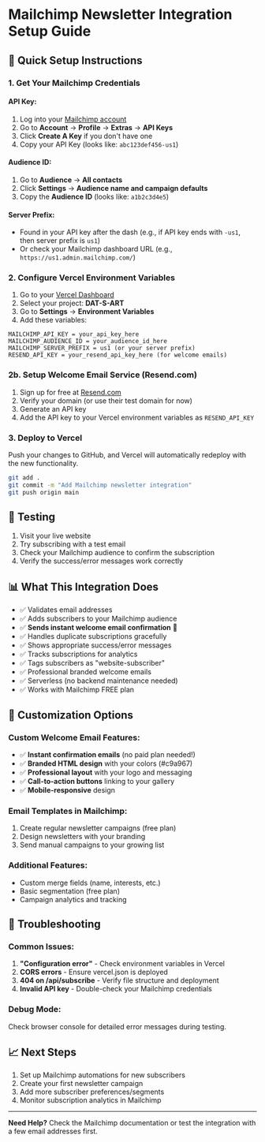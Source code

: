 # Mailchimp Newsletter Integration Setup Guide

## 🚀 Quick Setup Instructions

### 1. Get Your Mailchimp Credentials

#### API Key:
1. Log into your [Mailchimp account](https://mailchimp.com/)
2. Go to **Account** → **Profile** → **Extras** → **API Keys**
3. Click **Create A Key** if you don't have one
4. Copy your API Key (looks like: `abc123def456-us1`)

#### Audience ID:
1. Go to **Audience** → **All contacts**
2. Click **Settings** → **Audience name and campaign defaults**
3. Copy the **Audience ID** (looks like: `a1b2c3d4e5`)

#### Server Prefix:
- Found in your API key after the dash (e.g., if API key ends with `-us1`, then server prefix is `us1`)
- Or check your Mailchimp dashboard URL (e.g., `https://us1.admin.mailchimp.com/`)

### 2. Configure Vercel Environment Variables

1. Go to your [Vercel Dashboard](https://vercel.com/dashboard)
2. Select your project: **DAT-S-ART**
3. Go to **Settings** → **Environment Variables**
4. Add these variables:

```
MAILCHIMP_API_KEY = your_api_key_here
MAILCHIMP_AUDIENCE_ID = your_audience_id_here  
MAILCHIMP_SERVER_PREFIX = us1 (or your server prefix)
RESEND_API_KEY = your_resend_api_key_here (for welcome emails)
```

### 2b. Setup Welcome Email Service (Resend.com)

1. Sign up for free at [Resend.com](https://resend.com)
2. Verify your domain (or use their test domain for now)
3. Generate an API key
4. Add the API key to your Vercel environment variables as `RESEND_API_KEY`

### 3. Deploy to Vercel

Push your changes to GitHub, and Vercel will automatically redeploy with the new functionality.

```bash
git add .
git commit -m "Add Mailchimp newsletter integration"
git push origin main
```

## 🧪 Testing

1. Visit your live website
2. Try subscribing with a test email
3. Check your Mailchimp audience to confirm the subscription
4. Verify the success/error messages work correctly

## 📊 What This Integration Does

- ✅ Validates email addresses
- ✅ Adds subscribers to your Mailchimp audience
- ✅ **Sends instant welcome email confirmation** 📧
- ✅ Handles duplicate subscriptions gracefully
- ✅ Shows appropriate success/error messages
- ✅ Tracks subscriptions for analytics
- ✅ Tags subscribers as "website-subscriber"
- ✅ Professional branded welcome emails
- ✅ Serverless (no backend maintenance needed)
- ✅ Works with Mailchimp FREE plan

## 🎨 Customization Options

### Custom Welcome Email Features:
- ✅ **Instant confirmation emails** (no paid plan needed!)
- ✅ **Branded HTML design** with your colors (#c9a967)
- ✅ **Professional layout** with your logo and messaging
- ✅ **Call-to-action buttons** linking to your gallery
- ✅ **Mobile-responsive** design

### Email Templates in Mailchimp:
1. Create regular newsletter campaigns (free plan)
2. Design newsletters with your branding
3. Send manual campaigns to your growing list

### Additional Features:
- Custom merge fields (name, interests, etc.)
- Basic segmentation (free plan)
- Campaign analytics and tracking

## 🔧 Troubleshooting

### Common Issues:
1. **"Configuration error"** - Check environment variables in Vercel
2. **CORS errors** - Ensure vercel.json is deployed
3. **404 on /api/subscribe** - Verify file structure and deployment
4. **Invalid API key** - Double-check your Mailchimp credentials

### Debug Mode:
Check browser console for detailed error messages during testing.

## 📈 Next Steps

1. Set up Mailchimp automations for new subscribers
2. Create your first newsletter campaign
3. Add more subscriber preferences/segments
4. Monitor subscription analytics in Mailchimp

---

**Need Help?** Check the Mailchimp documentation or test the integration with a few email addresses first.
